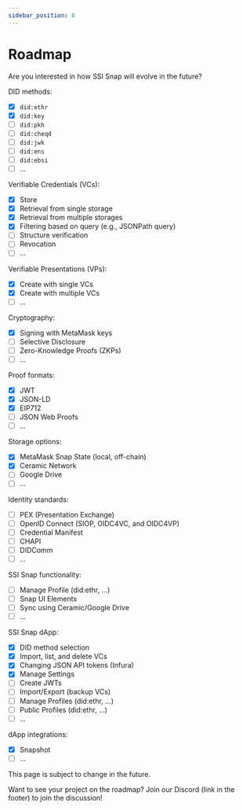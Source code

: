 ```yaml
---
sidebar_position: 8
---
```


# Roadmap

Are you interested in how SSI Snap will evolve in the future?

DID methods:

- [x] `did:ethr`
- [x] `did:key`
- [ ] `did:pkh`
- [ ] `did:cheqd`
- [ ] `did:jwk`
- [ ] `did:ens`
- [ ] `did:ebsi`
- [ ] ...

Verifiable Credentials (VCs):

- [x] Store
- [x] Retrieval from single storage
- [x] Retrieval from multiple storages
- [x] Filtering based on query (e.g., JSONPath query)
- [ ] Structure verification
- [ ] Revocation
- [ ] ...

Verifiable Presentations (VPs):

- [x] Create with single VCs
- [x] Create with multiple VCs
- [ ] ...

Cryptography:

- [x] Signing with MetaMask keys
- [ ] Selective Disclosure
- [ ] Zero-Knowledge Proofs (ZKPs)
- [ ] ...

Proof formats:

- [x] JWT
- [x] JSON-LD
- [x] EIP712
- [ ] JSON Web Proofs
- [ ] ...

Storage options:

- [x] MetaMask Snap State (local, off-chain)
- [x] Ceramic Network
- [ ] Google Drive
- [ ] ...

Identity standards:

- [ ] PEX (Presentation Exchange)
- [ ] OpenID Connect (SIOP, OIDC4VC, and OIDC4VP)
- [ ] Credential Manifest
- [ ] CHAPI
- [ ] DIDComm
- [ ] ...

SSI Snap functionality:

- [ ] Manage Profile (did:ethr, ...)
- [ ] Snap UI Elements
- [ ] Sync using Ceramic/Google Drive
- [ ] ...

SSI Snap dApp:

- [x] DID method selection
- [x] Import, list, and delete VCs
- [x] Changing JSON API tokens (Infura)
- [x] Manage Settings
- [ ] Create JWTs
- [ ] Import/Export (backup VCs)
- [ ] Manage Profiles (did:ethr, ...)
- [ ] Public Profiles (did:ethr, ...)
- [ ] ...

dApp integrations:

- [x] Snapshot
- [ ] ...

This page is subject to change in the future.

Want to see your project on the roadmap? Join our Discord (link in the footer) to join the discussion!
